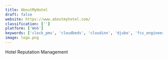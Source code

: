 ```yaml
---
title: AboutMyHotel
draft: false 
website: https://www.aboutmyhotel.com/
classification: ['']
platform: ['Web']
keywords: ['clock_pms', 'cloudbeds', 'cloudinn', 'djubo', 'fcs_engineering_maintenance_management', 'fcs_voice_and_digital_messaging', 'fortunenext_6i_hotel_erp', 'h.o.p.e_hotel_management_software', 'hotelminder', 'hoteloxio', 'hotelier_property_management_system', 'little_hotelier', 'myhotelline', 'otello', 'rhapsody', 'satin_software', 'travelclick', 'winhms', 'ezee_absolute', 'ezee_centrix', 'ezee_frontdesk', 'uhotelbooking']
image: logo.png
---
```

Hotel Reputation Management